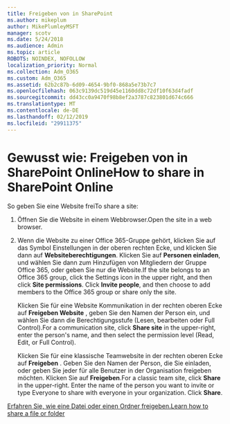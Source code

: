 ```yaml
---
title: Freigeben von in SharePoint
ms.author: mikeplum
author: MikePlumleyMSFT
manager: scotv
ms.date: 5/24/2018
ms.audience: Admin
ms.topic: article
ROBOTS: NOINDEX, NOFOLLOW
localization_priority: Normal
ms.collection: Adm_O365
ms.custom: Adm_O365
ms.assetid: 62b2c87b-6d09-4654-9bf0-868a5e73b7c7
ms.openlocfilehash: 063c9139dc519d45e1160dd8c72df10f63d4fadf
ms.sourcegitcommit: dd43cc0a9470f98b8ef2a3787c823801d674c666
ms.translationtype: MT
ms.contentlocale: de-DE
ms.lasthandoff: 02/12/2019
ms.locfileid: "29911375"
---
```

# <a name="how-to-share-in-sharepoint-online"></a><span data-ttu-id="33b37-102">Gewusst wie: Freigeben von in SharePoint Online</span><span class="sxs-lookup"><span data-stu-id="33b37-102">How to share in SharePoint Online</span></span>

<span data-ttu-id="33b37-103">So geben Sie eine Website frei</span><span class="sxs-lookup"><span data-stu-id="33b37-103">To share a site:</span></span>
  
1. <span data-ttu-id="33b37-104">Öffnen Sie die Website in einem Webbrowser.</span><span class="sxs-lookup"><span data-stu-id="33b37-104">Open the site in a web browser.</span></span>
    
2. <span data-ttu-id="33b37-p101">Wenn die Website zu einer Office 365-Gruppe gehört, klicken Sie auf das Symbol Einstellungen in der oberen rechten Ecke, und klicken Sie dann auf **Websiteberechtigungen**. Klicken Sie auf **Personen einladen**, und wählen Sie dann zum Hinzufügen von Mitgliedern der Gruppe Office 365, oder geben Sie nur die Website.</span><span class="sxs-lookup"><span data-stu-id="33b37-p101">If the site belongs to an Office 365 group, click the Settings icon in the upper right, and then click **Site permissions**. Click **Invite people**, and then choose to add members to the Office 365 group or share only the site.</span></span> 
    
    <span data-ttu-id="33b37-107">Klicken Sie für eine Website Kommunikation in der rechten oberen Ecke auf **Freigeben Website** , geben Sie den Namen der Person ein, und wählen Sie dann die Berechtigungsstufe (Lesen, bearbeiten oder Full Control).</span><span class="sxs-lookup"><span data-stu-id="33b37-107">For a communication site, click **Share site** in the upper-right, enter the person's name, and then select the permission level (Read, Edit, or Full Control).</span></span> 
    
    <span data-ttu-id="33b37-p102">Klicken Sie für eine klassische Teamwebsite in der rechten oberen Ecke auf **Freigeben** . Geben Sie den Namen der Person, die Sie einladen, oder geben Sie jeder für alle Benutzer in der Organisation freigeben möchten. Klicken Sie auf **Freigeben**.</span><span class="sxs-lookup"><span data-stu-id="33b37-p102">For a classic team site, click **Share** in the upper-right. Enter the name of the person you want to invite or type Everyone to share with everyone in your organization. Click **Share**.</span></span>
    
[<span data-ttu-id="33b37-111">Erfahren Sie, wie eine Datei oder einen Ordner freigeben.</span><span class="sxs-lookup"><span data-stu-id="33b37-111">Learn how to share a file or folder</span></span>](https://go.microsoft.com/fwlink/?linkid=511430)
  


